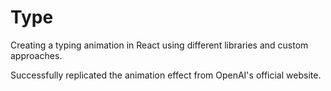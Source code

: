# Type 

Creating a typing animation in React using different libraries and custom approaches.

Successfully replicated the animation effect from OpenAI's official website.

